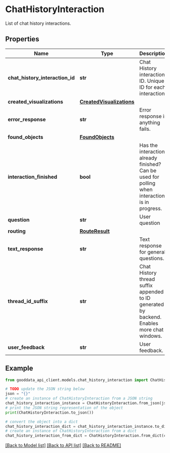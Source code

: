 # ChatHistoryInteraction

List of chat history interactions.

## Properties

Name | Type | Description | Notes
------------ | ------------- | ------------- | -------------
**chat_history_interaction_id** | **str** | Chat History interaction ID. Unique ID for each interaction. | 
**created_visualizations** | [**CreatedVisualizations**](CreatedVisualizations.md) |  | [optional] 
**error_response** | **str** | Error response in anything fails. | [optional] 
**found_objects** | [**FoundObjects**](FoundObjects.md) |  | [optional] 
**interaction_finished** | **bool** | Has the interaction already finished? Can be used for polling when interaction is in progress. | 
**question** | **str** | User question | 
**routing** | [**RouteResult**](RouteResult.md) |  | 
**text_response** | **str** | Text response for general questions. | [optional] 
**thread_id_suffix** | **str** | Chat History thread suffix appended to ID generated by backend. Enables more chat windows. | [optional] 
**user_feedback** | **str** | User feedback. | [optional] 

## Example

```python
from gooddata_api_client.models.chat_history_interaction import ChatHistoryInteraction

# TODO update the JSON string below
json = "{}"
# create an instance of ChatHistoryInteraction from a JSON string
chat_history_interaction_instance = ChatHistoryInteraction.from_json(json)
# print the JSON string representation of the object
print(ChatHistoryInteraction.to_json())

# convert the object into a dict
chat_history_interaction_dict = chat_history_interaction_instance.to_dict()
# create an instance of ChatHistoryInteraction from a dict
chat_history_interaction_from_dict = ChatHistoryInteraction.from_dict(chat_history_interaction_dict)
```
[[Back to Model list]](../README.md#documentation-for-models) [[Back to API list]](../README.md#documentation-for-api-endpoints) [[Back to README]](../README.md)


